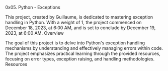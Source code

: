 0x05. Python - Exceptions

This project, created by Guillaume, is dedicated to mastering exception handling in Python. With a weight of 1, the project commenced on December 18, 2023, at 6:00 AM, and is set to conclude by December 19, 2023, at 6:00 AM.
Overview

The goal of this project is to delve into Python's exception handling mechanisms by understanding and effectively managing errors within code. The project emphasizes practical learning through the provided resources, focusing on error types, exception raising, and handling methodologies.
Resources
